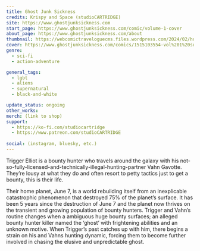 ```yaml
---
title: Ghost Junk Sickness
credits: Krispy and Space (studioCARTRIDGE)
site: https://www.ghostjunksickness.com
start_page: https://www.ghostjunksickness.com/comic/volume-1-cover
about_page: https://www.ghostjunksickness.com/about
thumbnail: https://webcomictraveloguecms.files.wordpress.com/2024/02/hubbox_gjs.png
cover: https://www.ghostjunksickness.com/comics/1515103554-vol%201%20supernewcover%20title.jpg
genre:
  - sci-fi
  - action-adventure

general_tags: 
  - lgbt
  - aliens
  - supernatural
  - black-and-white

update_status: ongoing
other_works:
merch: (link to shop)
support: 
  - https://ko-fi.com/studiocartridge
  - https://www.patreon.com/studioCARTRIDGE
	
social: (instagram, bluesky, etc.)
---
```


Trigger Elliot is a bounty hunter who travels around the galaxy with his not-so-fully-licensed-and-technically-illegal-hunting-partner Vahn Gavotte. They’re lousy at what they do and often resort to petty tactics just to get a bounty, this is their life.

Their home planet, June 7, is a world rebuilding itself from an inexplicable catastrophic phenomenon that destroyed 75% of the planet’s surface. It has been 5 years since the destruction of June 7 and the planet now thrives on the transient and growing population of bounty hunters. Trigger and Vahn’s routine changes when a ambiguous huge bounty surfaces; an alleged bounty hunter killer named the ‘ghost’ with frightening abilities and an unknown motive. When Trigger’s past catches up with him, there begins a strain on his and Vahns hunting dynamic, forcing them to become further involved in chasing the elusive and unpredictable ghost.